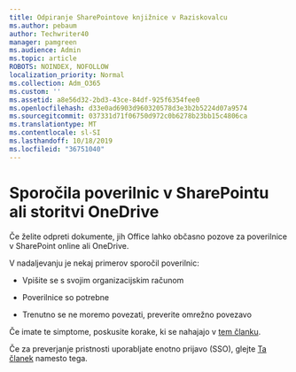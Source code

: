 ```yaml
---
title: Odpiranje SharePointove knjižnice v Raziskovalcu
ms.author: pebaum
author: Techwriter40
manager: pamgreen
ms.audience: Admin
ms.topic: article
ROBOTS: NOINDEX, NOFOLLOW
localization_priority: Normal
ms.collection: Adm_O365
ms.custom: ''
ms.assetid: a8e56d32-2bd3-43ce-84df-925f6354fee0
ms.openlocfilehash: d33e0ad6903d960320578d3e3b2b5224d07a9574
ms.sourcegitcommit: 037331d71f06750d972c0b6278b23bb15c4806ca
ms.translationtype: MT
ms.contentlocale: sl-SI
ms.lasthandoff: 10/18/2019
ms.locfileid: "36751040"
---
```

# <a name="credential-messages-in-sharepoint-or-onedrive"></a>Sporočila poverilnic v SharePointu ali storitvi OneDrive

Če želite odpreti dokumente, jih Office lahko občasno pozove za poverilnice v SharePoint online ali OneDrive.

V nadaljevanju je nekaj primerov sporočil poverilnic:

- Vpišite se s svojim organizacijskim računom

- Poverilnice so potrebne

- Trenutno se ne moremo povezati, preverite omrežno povezavo

Če imate te simptome, poskusite korake, ki se nahajajo v [tem članku](https://support.microsoft.com/help/2913639/office-applications-periodically-prompt-for-credentials-to-sharepoint).

Če za preverjanje pristnosti uporabljate enotno prijavo (SSO), glejte [Ta članek](https://support.microsoft.com/help/4025962/cant-sign-in-after-update-to-office-2016-build-16-0-7967-on-windows-10) namesto tega.

